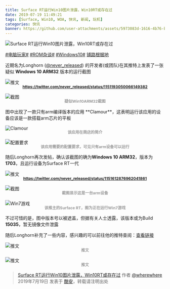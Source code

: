 ```yaml
---
title: Surface RT运行Win10图片泄露，Win10RT或存在过
date: 2019-07-19 11:49:21
tags: [Surface, Win10, WOA, 快讯, 新闻, 玩机]
categories: 快讯
banner: https://github.com/user-attachments/assets/5973083d-1616-4b76-ba3e-26fb9654a27b
---
```

![Surface RT运行Win10图片泄露，Win10RT或存在过](https://github.com/user-attachments/assets/5973083d-1616-4b76-ba3e-26fb9654a27b)

[#电脑玩家#](https://www.coolapk.com/t/电脑玩家) [#ROM杂谈#](https://www.coolapk.com/t/ROM杂谈) [#Windows10#](https://www.coolapk.com/t/Windows10) [铺路根据地](https://www.coolapk.com/dyh/1480)

近期名为Longhorn ([@never_released](https://twitter.com/never_released "Longhorn")) 的开发者(或团队)在其推特上发表了一张疑似 **Windows 10 ARM32** 版本的运行截图

![推文](https://github.com/user-attachments/assets/f0358e90-bca5-4b08-8be7-e05f95d6c683)
<figcaption class="figure"><a href="https://twitter.com/never_released/status/1151193050066149382">https://twitter.com/never_released/status/1151193050066149382</a></figcaption>

![截图](https://github.com/user-attachments/assets/412f9942-c072-4a0c-b6c9-d270ac3d1861)
<figcaption class="figure">疑似Win10ARM32截图</figcaption>
图中出现了一款只有arm编译版本的应用 **Clamour**，这表明运行该应用的设备应该是一款搭载arm芯片的平板

<style>
  figcaption.figure {
    color: #999;
    font-size: 0.875em;
    font-weight: bold;
    line-height: 1;
    margin: 5px auto 15px;
    text-align: center;
  }

  p+figcaption.figure,
  p+div.code-line+.figure {
    margin: -15px auto 15px;
  }

  @media (max-width: 567px) {
    .post-body p+figcaption.figure {
      margin: -5px auto 15px;
    }
  }
</style>
<!--more-->

![Clamour](https://github.com/user-attachments/assets/78cc6322-d86c-4b63-977e-93e091e6d2d4)
<figcaption class="figure">该应用在商店的简介</figcaption>

![配置要求](https://github.com/user-attachments/assets/2feca725-b534-44f2-929e-ef4867096761)
<figcaption class="figure">该应用需要的配置要求，可见只有arm设备可以运行</figcaption>

随后Longhorn再次发帖，确认该截图的确为**Windows 10 ARM32**，版本为**1703**，且运行设备为Surface RT一代

![推文](https://github.com/user-attachments/assets/9878a979-5fb0-4b9c-8226-5e3014d40c95)
<figcaption class="figure"><a href="https://twitter.com/never_released/status/1151612876962041861">https://twitter.com/never_released/status/1151612876962041861</a></figcaption>

![截图](https://github.com/user-attachments/assets/d35c0fb5-a139-4ede-850e-ee70ce9a4462)
<figcaption class="figure">截图显示这是一台arm设备</figcaption>

![Win7游戏](https://github.com/user-attachments/assets/b69c8911-b6a1-4933-9562-dbcbc1150eb9)
<figcaption class="figure">该推主的Surface RT，图为正在运行Win7游戏</figcaption>

不过可惜的是，图中版本号以被遮盖，但据有关人士透露，该版本或为Build **15035**，暂无镜像文件泄露

随后Longhorn补充了一些内容，感兴趣的可以前往他的推特查阅：[查看链接](https://twitter.com/never_released?s=17)

![推文](https://github.com/user-attachments/assets/ebccb5bd-f2d8-44b3-a1f9-f2d9e8677654)
<figcaption class="figure">推文</figcaption>

![推文](https://github.com/user-attachments/assets/837fc8c4-abfe-452d-a5fc-4a7ffcb901d0)
<figcaption class="figure">推文</figcaption>

> [Surface RT运行Win10图片泄露，Win10RT或存在过](https://www.coolapk.com/feed/12814291?shareKey=OTlkM2YxYzEwMjcxNjYzNWQ4MGM) 作者 [@wherewhere](https://www.coolapk.com/u/wherewhere) 2019年7月19日 发表于 [酷安](https://www.coolapk.com "Coolapk")，转载请注明出处
